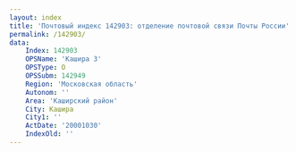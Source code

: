 ```yaml
---
layout: index
title: 'Почтовый индекс 142903: отделение почтовой связи Почты России'
permalink: /142903/
data:
    Index: 142903
    OPSName: 'Кашира 3'
    OPSType: О
    OPSSubm: 142949
    Region: 'Московская область'
    Autonom: ''
    Area: 'Каширский район'
    City: Кашира
    City1: ''
    ActDate: '20001030'
    IndexOld: ''
---
```


